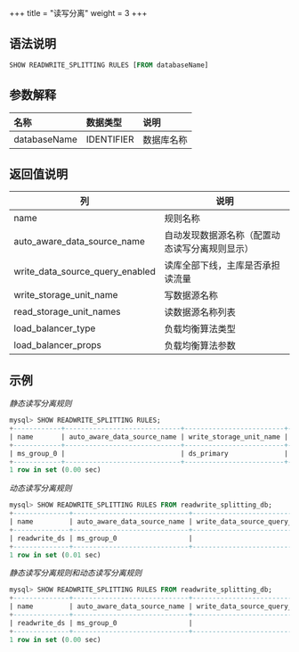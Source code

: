 +++
title = "读写分离"
weight = 3
+++

## 语法说明

```sql
SHOW READWRITE_SPLITTING RULES [FROM databaseName]
```

## 参数解释

| 名称               | 数据类型     | 说明        |
|:------------------|:------------|:-----------|
| databaseName      | IDENTIFIER  | 数据库名称   |

## 返回值说明

| 列                                | 说明                                   |
|----------------------------------|----------------------------------------|
| name                             | 规则名称                                 |
| auto_aware_data_source_name      | 自动发现数据源名称（配置动态读写分离规则显示） |
| write_data_source_query_enabled  | 读库全部下线，主库是否承担读流量             |
| write_storage_unit_name          | 写数据源名称                              |
| read_storage_unit_names          | 读数据源名称列表                           |
| load_balancer_type               | 负载均衡算法类型                           |
| load_balancer_props              | 负载均衡算法参数                           |

## 示例

*静态读写分离规则*
```sql
mysql> SHOW READWRITE_SPLITTING RULES;
+------------+-----------------------------+-------------------------+-------------------------+--------------------+---------------------+
| name       | auto_aware_data_source_name | write_storage_unit_name | read_storage_unit_names | load_balancer_type | load_balancer_props |
+------------+-----------------------------+-------------------------+-------------------------+--------------------+---------------------+
| ms_group_0 |                             | ds_primary              | ds_slave_0, ds_slave_1  | random             |                     |
+------------+-----------------------------+-------------------------+-------------------------+--------------------+---------------------+
1 row in set (0.00 sec)
```

*动态读写分离规则*
```sql
mysql> SHOW READWRITE_SPLITTING RULES FROM readwrite_splitting_db;
+--------------+-----------------------------+---------------------------------+-------------------------+-------------------------+--------------------+---------------------+
| name         | auto_aware_data_source_name | write_data_source_query_enabled | write_storage_unit_name | read_storage_unit_names | load_balancer_type | load_balancer_props |
+--------------+-----------------------------+---------------------------------+-------------------------+-------------------------+--------------------+---------------------+
| readwrite_ds | ms_group_0                  |                                 |                         |                         | random             | read_weight=2:1     |
+--------------+-----------------------------+---------------------------------+-------------------------+-------------------------+--------------------+---------------------+
1 row in set (0.01 sec)
```

*静态读写分离规则和动态读写分离规则*
```sql
mysql> SHOW READWRITE_SPLITTING RULES FROM readwrite_splitting_db;
+--------------+-----------------------------+---------------------------------+-------------------------+-------------------------+---------------------+---------------------+
| name         | auto_aware_data_source_name | write_data_source_query_enabled | write_storage_unit_name | read_storage_unit_names | load_balancer_type  | load_balancer_props |
+--------------+-----------------------------+---------------------------------+-------------------------+-------------------------+---------------------+---------------------+
| readwrite_ds | ms_group_0                  |                                 | write_ds                | read_ds_0, read_ds_1    | random              | read_weight=2:1     |
+--------------+-----------------------------+---------------------------------+-------------------------+-------------------------+---------------------+---------------------+
1 row in set (0.00 sec)
```
